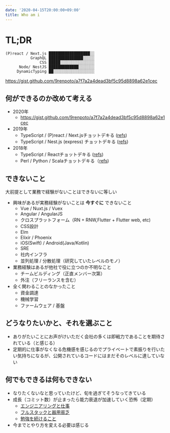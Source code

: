 ```yaml
---
date: '2020-04-15T20:00:00+09:00'
title: Who am i
---
```


# TL;DR

```
(P)react / Next.js ██████████████████░░
           GraphQL ███████████████░░░░░
               CSS █████░░░░░░░░░░░░░░░
      Node/ NestJS █████████████░░░░░░░
     DynamicTyping ██░░░░░░░░░░░░░░░░░░
```

<https://gist.github.com/9renpoto/a7f7a2a4dead3bf5c95d8898a62e1cec>

## 何ができるのか改めて考える

- 2020年
  - <https://gist.github.com/9renpoto/a7f7a2a4dead3bf5c95d8898a62e1cec>
- 2019年
  - TypeScript / (P)react / Next.jsチョットデキる
    ([refs](/entry/2019/12/08/next-stack/))
  - TypeScript / Nest.js (express) チョットデキる
    ([refs](/entry/2019/12/08/next-stack/))
- 2018年
  - TypeScript / Reactチョットデキる ([refs](/entry/2018/10/31/goodbye/))
  - Perl / Python / Scalaチョットデキる（[refs](/entry/2018/10/31/goodbye/))

## できないこと

大前提として業務で経験がないことはできないに等しい

- 興味があるが実務経験がないことは **今すぐに** できないこと
  - Vue / Nuxt.js / Vuex
  - Angular / AngularJS
  - クロスプラットフォーム（RN + RNW,Flutter + Flutter web, etc)
  - CSS設計
  - Elm
  - Elixir / Phoenix
  - iOS(Swift) / Android(Java/Kotlin)
  - SRE
  - 社内インフラ
  - 並列処理 / 分散処理（研究していたレベルのモノ）
- 業務経験はあるが他社で役に立つのか不明なこと
  - チームビルディング（正直メンバー次第）
  - 外注（フリーランスを含む）
- 全く関わることのなかったこと
  - 資金調達
  - 機械学習
  - ファームウェア / 基盤

## どうなりたいかと、それを選ぶこと

- ありがたいことにお声がけいただく会社の多くは即戦力であることを期待されている（と感じる）
- 定期的に仕事がなくなる危機感を感じるのでプライベートで素振りを行いたい気持ちになるが、公開されているコードにはまだそのレベルに達していない

## 何でもできるは何もできない

- なりたくないなと思っていたけど、旬を過ぎてそうなってきている
- 成長（コミット数）が止まったら能力衰退が加速していく恐怖（定期）
  - [エンジニアリングと仕事](/entry/2018/04/10/works/)
  - [フルスタックと器用貧乏](/entry/2017/10/24/full-stack-engineer/)
  - [勉強を続けること](/entry/2016/09/05/study-motivation/)
- 今までとやり方を変える必要は感じる
